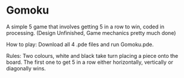 # Gomoku
A simple 5 game that involves getting 5 in a row to win, coded in processing. (Design Unfinished, Game mechanics pretty much done)

How to play: Download all 4 .pde files and run Gomoku.pde. 

Rules: Two colours, white and black take turn placing a piece onto the board. The first one to get 5 in a row either horizontally, vertically or diagonally wins.
